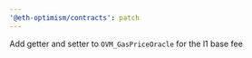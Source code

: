 ```yaml
---
'@eth-optimism/contracts': patch
---
```


Add getter and setter to `OVM_GasPriceOracle` for the l1 base fee
